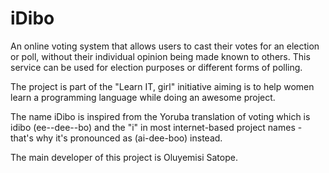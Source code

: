 iDibo
=====

An online voting system that allows users to cast their votes for an election or
poll, without their individual opinion being made known to others. This service
can be used for election purposes or different forms of polling.

The project is part of the "Learn IT, girl" initiative aiming is to help women
learn a programming language while doing an awesome project.

The name iDibo is inspired from the Yoruba translation of voting which is idibo
(ee--dee--bo) and the "i" in most internet-based project names - that's why it's
pronounced as (ai-dee-boo) instead.

The main developer of this project is Oluyemisi Satope.